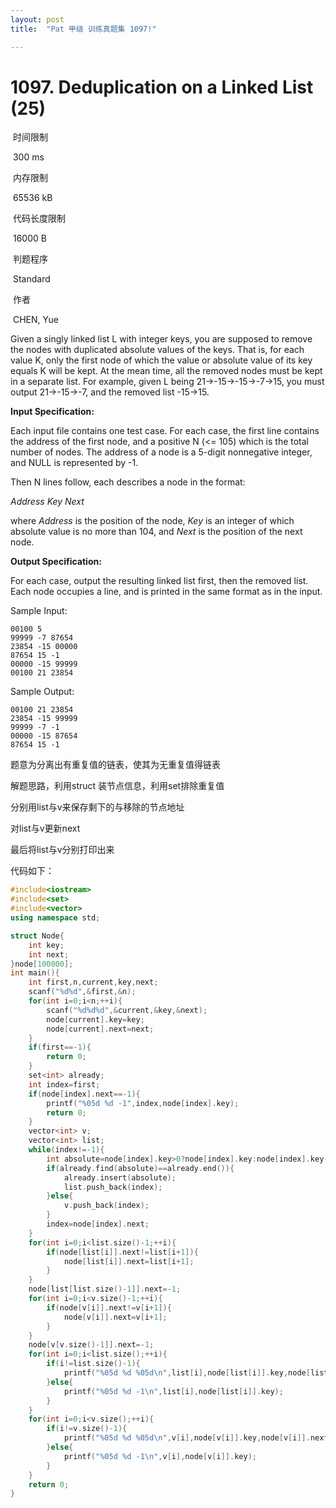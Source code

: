 ```yaml
---
layout: post
title:  "Pat 甲级 训练真题集 1097!"

---
```

# 1097. Deduplication on a Linked List (25)

​    时间限制  

​    300 ms

​    内存限制  

​    65536 kB

​    代码长度限制  

​    16000 B

​      判题程序    

​      Standard    

​      作者    

​      CHEN, Yue

Given a singly linked list L with integer keys, you are supposed to remove the nodes with duplicated absolute values of the keys.  That is, for each value K, only the first node of which the value or absolute value of its key equals K will be kept.  At the mean time, all the removed nodes must be kept in a separate list.  For example, given L being 21→-15→-15→-7→15, you must output 21→-15→-7, and the removed list -15→15.

**Input Specification:**

Each input file contains one test case.  For each case, the first line contains the address of the first node, and a positive N (<= 105) which is the total number of nodes.  The address of a node is a 5-digit nonnegative integer, and NULL is represented by -1.

Then N lines follow, each describes a node in the format:

*Address Key Next*

where *Address* is the position of the node, *Key* is an integer of which absolute value is no more than 104, and *Next* is the position of the next node.

**Output Specification:**

For each case, output the resulting linked list first, then the removed list.  Each node occupies a line, and is printed in the same format as in the input.

Sample Input:

```
00100 5
99999 -7 87654
23854 -15 00000
87654 15 -1
00000 -15 99999
00100 21 23854

```

Sample Output:

```
00100 21 23854
23854 -15 99999
99999 -7 -1
00000 -15 87654
87654 15 -1
```

题意为分离出有重复值的链表，使其为无重复值得链表

解题思路，利用struct 装节点信息，利用set排除重复值

分别用list与v来保存剩下的与移除的节点地址

对list与v更新next

最后将list与v分别打印出来

代码如下：

```c++
#include<iostream>
#include<set>
#include<vector>
using namespace std;

struct Node{ 
	int key;
	int next;
}node[100000];
int main(){
	int first,n,current,key,next;
	scanf("%d%d",&first,&n);
	for(int i=0;i<n;++i){
		scanf("%d%d%d",&current,&key,&next);
		node[current].key=key;
		node[current].next=next;
	}
	if(first==-1){
		return 0;
	}
	set<int> already;
	int index=first;
	if(node[index].next==-1){
		printf("%05d %d -1",index,node[index].key);
		return 0;
	}
	vector<int> v;
	vector<int> list;
	while(index!=-1){
		int absolute=node[index].key>0?node[index].key:node[index].key-2*node[index].key;
		if(already.find(absolute)==already.end()){
			already.insert(absolute);
			list.push_back(index);
		}else{
			v.push_back(index);		
		}
		index=node[index].next;
	}
	for(int i=0;i<list.size()-1;++i){
		if(node[list[i]].next!=list[i+1]){
			node[list[i]].next=list[i+1];
		}
	}
	node[list[list.size()-1]].next=-1;
	for(int i=0;i<v.size()-1;++i){
		if(node[v[i]].next!=v[i+1]){
			node[v[i]].next=v[i+1];
		}
	}
	node[v[v.size()-1]].next=-1;
	for(int i=0;i<list.size();++i){
		if(i!=list.size()-1){
			printf("%05d %d %05d\n",list[i],node[list[i]].key,node[list[i]].next);
		}else{
			printf("%05d %d -1\n",list[i],node[list[i]].key);
		}
	}
	for(int i=0;i<v.size();++i){
		if(i!=v.size()-1){
			printf("%05d %d %05d\n",v[i],node[v[i]].key,node[v[i]].next);
		}else{
			printf("%05d %d -1\n",v[i],node[v[i]].key);
		}
	}
	return 0;
}
```

